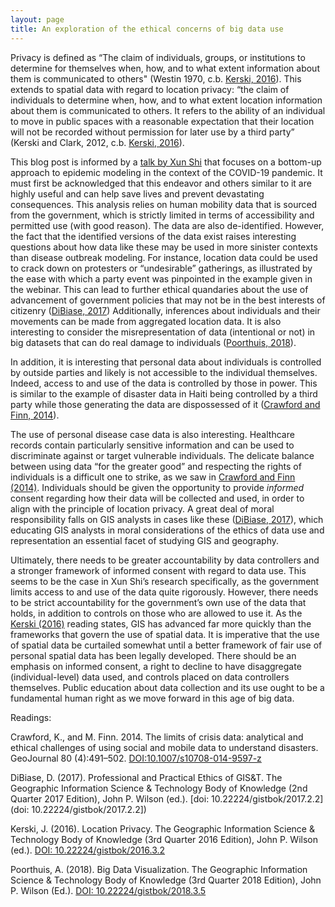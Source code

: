 ```yaml
---
layout: page
title: An exploration of the ethical concerns of big data use
---
```

Privacy is defined as “The claim of individuals, groups, or institutions to determine for themselves when, how, and to what extent information about them is communicated to others" (Westin 1970, c.b. [Kerski, 2016](https://gistbok.ucgis.org/bok-topics/location-privacy)). This extends to spatial data with regard to location privacy: “the claim of individuals to determine when, how, and to what extent location information about them is communicated to others. It refers to the ability of an individual to move in public spaces with a reasonable expectation that their location will not be recorded without permission for later use by a third party” (Kerski and Clark, 2012, c.b. [Kerski, 2016](https://gistbok.ucgis.org/bok-topics/location-privacy)).

This blog post is informed by a [talk by Xun Shi](https://aag-geospatialfellows-series.secure-platform.com/a/solicitations/16/sessiongallery/246) that focuses on a bottom-up approach to epidemic modeling in the context of the COVID-19 pandemic. It must first be acknowledged that this endeavor and others similar to it are highly useful and can help save lives and prevent devastating consequences. This analysis relies on human mobility data that is sourced from the government, which is strictly limited in terms of accessibility and permitted use (with good reason). The data are also de-identified. However, the fact that the identified versions of the data exist raises interesting questions about how data like these may be used in more sinister contexts than disease outbreak modeling. For instance, location data could be used to crack down on protesters or “undesirable” gatherings, as illustrated by the ease with which a party event was pinpointed in the example given in the webinar. This can lead to further ethical quandaries about the use of advancement of government policies that may not be in the best interests of citizenry ([DiBiase, 2017](https://gistbok.ucgis.org/bok-topics/professional-and-practical-ethics-gist)) Additionally, inferences about individuals and their movements can be made from aggregated location data. It is also interesting to consider the misrepresentation of data (intentional or not) in big datasets that can do real damage to individuals ([Poorthuis, 2018](https://gistbok.ucgis.org/bok-topics/big-data-visualization#Challenges)).

In addition, it is interesting that personal data about individuals is controlled by outside parties and likely is not accessible to the individual themselves. Indeed, access to and use of the data is controlled by those in power. This is similar to the example of disaster data in Haiti being controlled by a third party while those generating the data are dispossessed of it ([Crawford and Finn, 2014](DOI:10.1007/s10708-014-9597-z)).

The use of personal disease case data is also interesting. Healthcare records contain particularly sensitive information and can be used to discriminate against or target vulnerable individuals. The delicate balance between using data “for the greater good” and respecting the rights of individuals is a difficult one to strike, as we saw in [Crawford and Finn (2014)](DOI:10.1007/s10708-014-9597-z). Individuals should be given the opportunity to provide _informed_ consent regarding how their data will be collected and used, in order to align with the principle of location privacy. A great deal of moral responsibility falls on GIS analysts in cases like these ([DiBiase, 2017](https://gistbok.ucgis.org/bok-topics/professional-and-practical-ethics-gist)), which educating GIS analysts in moral considerations of the ethics of data use and representation an essential facet of studying GIS and geography.

Ultimately, there needs to be greater accountability by data controllers and a stronger framework of informed consent with regard to data use. This seems to be the case in Xun Shi’s research specifically, as the government limits access to and use of the data quite rigorously. However, there needs to be strict accountability for the government’s own use of the data that holds, in addition to controls on those who are allowed to use it. As the [Kerski (2016)](https://gistbok.ucgis.org/bok-topics/location-privacy) reading states, GIS has advanced far more quickly than the frameworks that govern the use of spatial data. It is imperative that the use of spatial data be curtailed somewhat until a better framework of fair use of personal spatial data has been legally developed. There should be an emphasis on informed consent, a right to decline to have disaggregate (individual-level) data used, and controls placed on data controllers themselves. Public education about data collection and its use ought to be a fundamental human right as we move forward in this age of big data. 

Readings:

Crawford, K., and M. Finn. 2014. The limits of crisis data: analytical and ethical challenges of using social and mobile data to understand disasters. GeoJournal 80 (4):491–502. [DOI:10.1007/s10708-014-9597-z](DOI:10.1007/s10708-014-9597-z)

DiBiase, D. (2017). Professional and Practical Ethics of GIS&T. The Geographic Information Science & Technology Body of Knowledge (2nd Quarter 2017 Edition), John P. Wilson (ed.). [doi: 10.22224/gistbok/2017.2.2](doi: 10.22224/gistbok/2017.2.2])

Kerski, J. (2016). Location Privacy. The Geographic Information Science & Technology Body of Knowledge (3rd Quarter 2016 Edition), John P. Wilson (ed.). [DOI: 10.22224/gistbok/2016.3.2](DOI: 10.22224/gistbok/2016.3.2)

Poorthuis, A. (2018). Big Data Visualization. The Geographic Information Science & Technology Body of Knowledge (3rd Quarter 2018 Edition), John P. Wilson (Ed.). [DOI: 10.22224/gistbok/2018.3.5](DOI: 10.22224/gistbok/2018.3.5)
